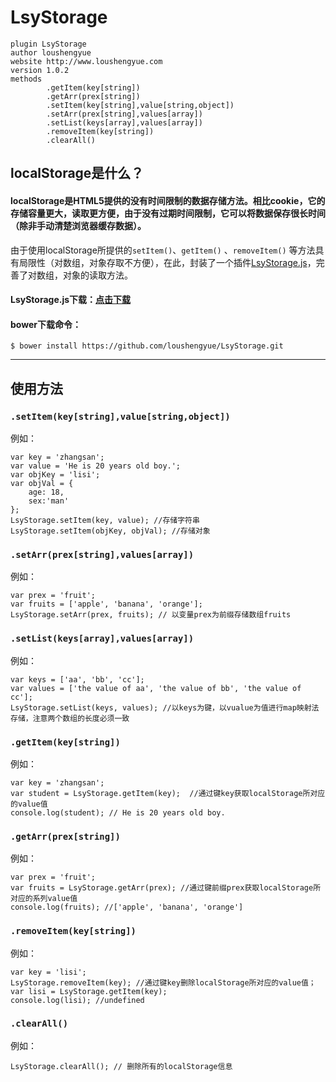 # LsyStorage

```
plugin LsyStorage
author loushengyue
website http://www.loushengyue.com
version 1.0.2
methods
        .getItem(key[string])
        .getArr(prex[string])
        .setItem(key[string],value[string,object])
        .setArr(prex[string],values[array])
        .setList(keys[array],values[array])
        .removeItem(key[string])
        .clearAll()
```



## localStorage是什么？
#### localStorage是HTML5提供的没有时间限制的数据存储方法。相比cookie，它的存储容量更大，读取更方便，由于没有过期时间限制，它可以将数据保存很长时间（除非手动清楚浏览器缓存数据）。

由于使用localStorage所提供的`setItem()`、`getItem()` 、`removeItem()` 等方法具有局限性（对数组，对象存取不方便），在此，封装了一个插件[LsyStorage.js](https://github.com/loushengyue/LsyStorage)，完善了对数组，对象的读取方法。

#### LsyStorage.js下载：[点击下载](https://github.com/loushengyue/LsyStorage/archive/master.zip)
#### bower下载命令：
```
$ bower install https://github.com/loushengyue/LsyStorage.git
```

------
## 使用方法

### `.setItem(key[string],value[string,object])`

例如：

```
var key = 'zhangsan';
var value = 'He is 20 years old boy.';
var objKey = 'lisi';
var objVal = {
    age: 18,
    sex:'man'
};
LsyStorage.setItem(key, value); //存储字符串
LsyStorage.setItem(objKey, objVal); //存储对象
```


### `.setArr(prex[string],values[array])`

例如：

```
var prex = 'fruit';
var fruits = ['apple', 'banana', 'orange'];
LsyStorage.setArr(prex, fruits); // 以变量prex为前缀存储数组fruits
```

### `.setList(keys[array],values[array])`

例如：

```
var keys = ['aa', 'bb', 'cc'];
var values = ['the value of aa', 'the value of bb', 'the value of cc'];
LsyStorage.setList(keys, values); //以keys为键，以vualue为值进行map映射法存储，注意两个数组的长度必须一致
```

### `.getItem(key[string])`

例如：

```
var key = 'zhangsan';
var student = LsyStorage.getItem(key);  //通过键key获取localStorage所对应的value值
console.log(student); // He is 20 years old boy.
```

### `.getArr(prex[string])`

例如：

```
var prex = 'fruit';
var fruits = LsyStorage.getArr(prex); //通过键前缀prex获取localStorage所对应的系列value值
console.log(fruits); //['apple', 'banana', 'orange']
```

### `.removeItem(key[string])`

例如：

```
var key = 'lisi';
LsyStorage.removeItem(key); //通过键key删除localStorage所对应的value值；
var lisi = LsyStorage.getItem(key);
console.log(lisi); //undefined
```

### `.clearAll()`

例如：

```
LsyStorage.clearAll(); // 删除所有的localStorage信息
```
